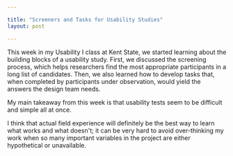 ```yaml
---

title: "Screeners and Tasks for Usability Studies"
layout: post

---
```


This week in my Usability I class at Kent State, we started learning about the building blocks of a usability study. First, we discussed the screening process, which helps researchers find the most appropriate participants in a long list of candidates. Then, we also learned how to develop tasks that, when completed by participants under observation, would yield the answers the design team needs.

My main takeaway from this week is that usability tests seem to be difficult and simple all at once.

I think that actual field experience will definitely be the best way to learn what works and what doesn't; it can be very hard to avoid over-thinking my work when so many important variables in the project are either hypothetical or unavailable.